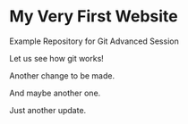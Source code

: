 # My Very First Website

Example Repository for Git Advanced Session

Let us see how git works!

Another change to be made.

And maybe another one.

Just another update.
